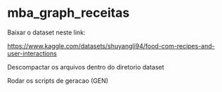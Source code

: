 # mba_graph_receitas

Baixar o dataset neste link:

https://www.kaggle.com/datasets/shuyangli94/food-com-recipes-and-user-interactions

Descompactar os arquivos dentro do diretorio dataset

Rodar os scripts de geracao (GEN)